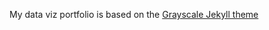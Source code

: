 My data viz portfolio is based on the [Grayscale Jekyll theme ](http://ironsummitmedia.github.io/startbootstrap-grayscale/)

